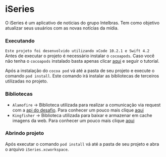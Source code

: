 
# iSeries
O iSeries é um aplicativo de notícias do grupo Intelbras. Tem como objetivo atualizar seus usuários com as novas notícias da mídia. 
### Executando 
  ``` Este projeto foi desenvolvido utilizando xCode 10.2.1 e Swift 4.2 ``` 
  Antes de executar o projeto é necessário instalar o `cocoapods`. Caso você não tenha o `cocoapods` instalado basta apenas clicar [aqui](https://guides.cocoapods.org/using/getting-started.html) e seguir o tutorial. 
  
  Após a instalação do `cocoa pod` vá até a pasta de seu projeto e execute o comando `pod install`. Este comando irá instalar as bibliotecas de terceiros utilizadas no projeto.
### Bibliotecas 
  - ``Alamofire`` -> Biblioteca utilizada para realizar a comunicação via request com a [api do desafio](http://ec2-34-215-199-111.us-west-2.compute.amazonaws.com:5000/desafio). Para conhecer um pouco mais clique [aqui](https://github.com/Alamofire/Alamofire) 
  - `Kingfisher` -> Biblioteca utilizada para baixar e armazenar em cache imagens da web. Para conhecer um pouco mais clique [aqui](https://github.com/onevcat/Kingfisher) 
### Abrindo projeto 
Após executar o comando `pod install` vá até a pasta de seu projeto e abra o arquivo `iSeries.xcworkspace`.
